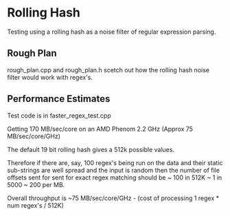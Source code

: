 Rolling Hash
============
Testing using a rolling hash as a noise filter of regular expression parsing.

Rough Plan
----------
rough_plan.cpp and rough_plan.h scetch out how the rolling hash noise filter would work with regex's.

Performance Estimates
---------------------
Test code is in faster_regex_test.cpp

Getting 170 MB/sec/core on an AMD Phenom 2.2 GHz (Approx 75 MB/sec/core/GHz)

The default 19 bit rolling hash gives a 512k possible values. 

Therefore if there are, say, 100 regex's 
being run on the data and their static sub-strings are well spread and the input is random 
then the number of file offsets sent for sent for exact regex matching should be 
~ 100 in 512K ~ 1 in 5000  ~ 200 per MB.

Overall throughput is ~75 MB/sec/core/GHz - (cost of processing 1 regex * num regex's / 512K)

